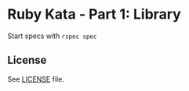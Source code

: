 # Ruby Kata - Part 1: Library

Start specs with `rspec spec`

## License

See [LICENSE](LICENSE) file.
